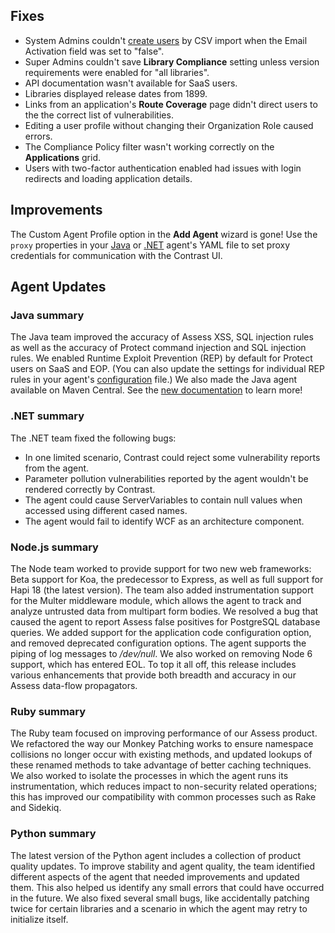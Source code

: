 <!--
title: "Contrast 3.6.3 - April 2019"
description: "Contrast 3.6.3 April 2019"
tags: "3.6.3 April Release Notes"
-->


## Fixes

* System Admins couldn't [create users](admin-onboardteam.html#create-user) by CSV import when the Email Activation field was set to "false".
* Super Admins couldn't save **Library Compliance** setting unless version requirements were enabled for "all libraries".
* API documentation wasn't available for SaaS users.
* Libraries displayed release dates from 1899.
* Links from an application's **Route Coverage** page didn't direct users to the the correct list of vulnerabilities.
* Editing a user profile without changing their Organization Role caused errors.
* The Compliance Policy filter wasn't working correctly on the **Applications** grid. 
* Users with two-factor authentication enabled had issues with login redirects and loading application details. 

## Improvements

The Custom Agent Profile option in the **Add Agent** wizard is gone! Use the `proxy` properties in your [Java](installation-javaconfig.html#java-yaml) or [.NET](installation-netconfig.html#net-yaml) agent's YAML file to set proxy credentials for communication with the Contrast UI. 

## Agent Updates

### Java summary

The Java team improved the accuracy of Assess XSS, SQL injection rules as well as the accuracy of Protect command injection and SQL injection rules. We enabled Runtime Exploit Prevention (REP) by default for Protect users on SaaS and EOP. (You can also update the settings for individual REP rules in your agent's [configuration](installation-javaconfig.html#java-yaml) file.) We also made the Java agent available on Maven Central. See the [new documentation](installation-guides.html) to learn more! 

### .NET summary 

The .NET team fixed the following bugs: 
* In one limited scenario, Contrast could reject some vulnerability reports from the agent. 
* Parameter pollution vulnerabilities reported by the agent wouldn't be rendered correctly by Contrast.
* The agent could cause ServerVariables to contain null values when accessed using different cased names.
* The agent would fail to identify WCF as an architecture component. 

### Node.js summary 

The Node team worked to provide support for two new web frameworks: Beta support for Koa, the predecessor to Express, as well as full support for Hapi 18 (the latest version). The team also added instrumentation support for the Multer middleware module, which allows the agent to track and analyze untrusted data from multipart form bodies. We resolved a bug that caused the agent to report Assess false positives for PostgreSQL database queries. We added support for the application code configuration option, and removed deprecated configuration options. The agent supports the piping of log messages to */dev/null*. We also worked on removing Node 6 support, which has entered EOL. To top it all off, this release includes various enhancements that provide both breadth and accuracy in our Assess data-flow propagators.

### Ruby summary 

The Ruby team focused on improving performance of our Assess product. We refactored the way our Monkey Patching works to ensure namespace collisions no longer occur with existing methods, and updated lookups of these renamed methods to take advantage of better caching techniques. We also worked to isolate the processes in which the agent runs its instrumentation, which reduces impact to non-security related operations; this has improved our compatibility with common processes such as Rake and Sidekiq.

### Python summary

The latest version of the Python agent includes a collection of product quality updates. To improve stability and agent quality, the team identified different aspects of the agent that needed improvements and updated them. This also helped us identify any small errors that could have occurred in the future. We also fixed several small bugs, like accidentally patching twice for certain libraries and a scenario in which the agent may retry to initialize itself.

